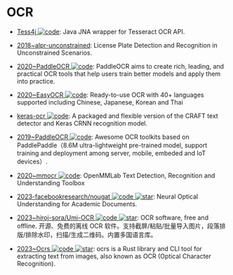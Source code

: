 # OCR

- [Tess4j ![code](https://ng-tech.icu/assets/code.svg)](https://github.com/nguyenq/tess4j): Java JNA wrapper for Tesseract OCR API.

- [2018~alpr-unconstrained](https://github.com/sergiomsilva/alpr-unconstrained): License Plate Detection and Recognition in Unconstrained Scenarios.

- [2020~PaddleOCR ![code](https://ng-tech.icu/assets/code.svg)](https://github.com/PaddlePaddle/PaddleOCR): PaddleOCR aims to create rich, leading, and practical OCR tools that help users train better models and apply them into practice.

- [2020~EasyOCR ![code](https://ng-tech.icu/assets/code.svg)](https://github.com/JaidedAI/EasyOCR): Ready-to-use OCR with 40+ languages supported including Chinese, Japanese, Korean and Thai

- [keras-ocr ![code](https://ng-tech.icu/assets/code.svg)](https://github.com/faustomorales/keras-ocr): A packaged and flexible version of the CRAFT text detector and Keras CRNN recognition model.

- [2019~PaddleOCR ![code](https://ng-tech.icu/assets/code.svg)](https://github.com/PaddlePaddle/PaddleOCR): Awesome OCR toolkits based on PaddlePaddle（8.6M ultra-lightweight pre-trained model, support training and deployment among server, mobile, embeded and IoT devices）.

- [2020~mmocr ![code](https://ng-tech.icu/assets/code.svg)](https://github.com/open-mmlab/mmocr): OpenMMLab Text Detection, Recognition and Understanding Toolbox

- [2023-facebookresearch/nougat ![code](https://ng-tech.icu/assets/code.svg) ![star](https://img.shields.io/github/stars/facebookresearch/nougat)](https://github.com/facebookresearch/nougat): Neural Optical Understanding for Academic Documents.

- [2023~hiroi-sora/Umi-OCR ![code](https://ng-tech.icu/assets/code.svg) ![star](https://img.shields.io/github/stars/hiroi-sora/Umi-OCR)](https://github.com/hiroi-sora/Umi-OCR): OCR software, free and offline. 开源、免费的离线 OCR 软件。支持截屏/粘贴/批量导入图片，段落排版/排除水印，扫描/生成二维码。内置多国语言库。

- [2023~Ocrs ![code](https://ng-tech.icu/assets/code.svg) ![star](https://img.shields.io/github/stars/robertknight/ocrs)](https://github.com/robertknight/ocrs): ocrs is a Rust library and CLI tool for extracting text from images, also known as OCR (Optical Character Recognition).
